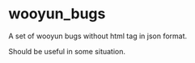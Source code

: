 # wooyun_bugs
A set of wooyun bugs without html tag in json format.

Should be useful in some situation.